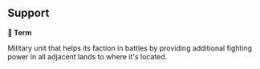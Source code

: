 ## Support

**📑 Term**

Military unit that helps its faction in battles by providing additional fighting power in all adjacent lands to where it's located.

